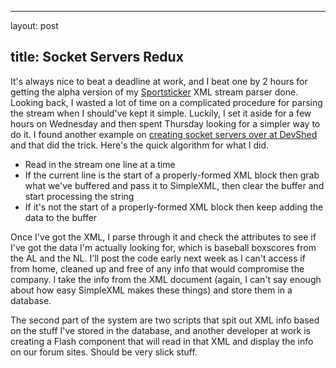 <hr />

<p>layout: post</p>

<h2>title: Socket Servers Redux</h2>

<p>
It's always nice to beat a deadline at work, and I beat one by 2 hours for getting the alpha version of my <a href=http://www.pa-sportsticker.com/en/index.html>Sportsticker</a> XML stream parser done.  Looking back, I wasted a lot of time on a complicated procedure for parsing the stream when I should've kept it simple.  Luckily, I set it aside for a few hours on Wednesday and then spent Thursday looking for a simpler way to do it.  I found another example on <a href="http://www.devshed.com/c/a/PHP/Socket-Programming-With-PHP/">creating socket servers over at DevShed</a> and that did the trick.  Here's the quick algorithm for what I did.
</p>

<p>
<ul>
<li>Read in the stream one line at a time</li>
<li>If the current line is the start of a properly-formed XML block then grab what we've buffered and pass it to SimpleXML, then clear the buffer and start processing the string</li>
<li>If it's not the start of a properly-formed XML block then keep adding the data to the buffer</li>
</ul>
</p>

<p>Once I've got the XML, I parse through it and check the attributes to see if I've got the data I'm actually looking for, which is baseball boxscores from the AL and the NL.  I'll post the code early next week as I can't access if from home, cleaned up and free of any info that would compromise the company.  I take the info from the XML document (again, I can't say enough about how easy SimpleXML makes these things) and store them in a database. </p>

<p>The second part of the system are two scripts that spit out XML info based on the stuff I've stored in the database, and another developer at work is creating a Flash component that will read in that XML and display the info on our forum sites.  Should be very slick stuff.</p>
